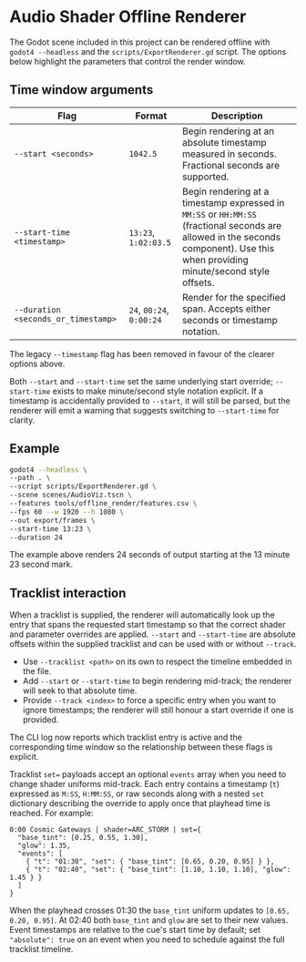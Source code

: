 # Audio Shader Offline Renderer

The Godot scene included in this project can be rendered offline with `godot4 --headless` and the `scripts/ExportRenderer.gd` script. The options below highlight the parameters that control the render window.

## Time window arguments

| Flag | Format | Description |
| --- | --- | --- |
| `--start <seconds>` | `1042.5` | Begin rendering at an absolute timestamp measured in seconds. Fractional seconds are supported. |
| `--start-time <timestamp>` | `13:23`, `1:02:03.5` | Begin rendering at a timestamp expressed in `MM:SS` or `HH:MM:SS` (fractional seconds are allowed in the seconds component). Use this when providing minute/second style offsets. |
| `--duration <seconds_or_timestamp>` | `24`, `00:24`, `0:00:24` | Render for the specified span. Accepts either seconds or timestamp notation. |

The legacy `--timestamp` flag has been removed in favour of the clearer options above.

Both `--start` and `--start-time` set the same underlying start override; `--start-time` exists to make minute/second style notation explicit. If a timestamp is accidentally provided to `--start`, it will still be parsed, but the renderer will emit a warning that suggests switching to `--start-time` for clarity.

## Example

```sh
godot4 --headless \
--path . \
--script scripts/ExportRenderer.gd \
--scene scenes/AudioViz.tscn \
--features tools/offline_render/features.csv \
--fps 60 --w 1920 --h 1080 \
--out export/frames \
--start-time 13:23 \
--duration 24
```

The example above renders 24 seconds of output starting at the 13 minute 23 second mark.

## Tracklist interaction

When a tracklist is supplied, the renderer will automatically look up the entry that spans the requested start timestamp so that the correct shader and parameter overrides are applied. `--start` and `--start-time` are absolute offsets within the supplied tracklist and can be used with or without `--track`.

* Use `--tracklist <path>` on its own to respect the timeline embedded in the file.
* Add `--start` or `--start-time` to begin rendering mid-track; the renderer will seek to that absolute time.
* Provide `--track <index>` to force a specific entry when you want to ignore timestamps; the renderer will still honour a start override if one is provided.

The CLI log now reports which tracklist entry is active and the corresponding time window so the relationship between these flags is explicit.

Tracklist `set=` payloads accept an optional `events` array when you need to change shader uniforms mid-track. Each entry contains a timestamp (`t`) expressed as `M:SS`, `H:MM:SS`, or raw seconds along with a nested `set` dictionary describing the override to apply once that playhead time is reached. For example:

```text
0:00 Cosmic Gateways | shader=ARC_STORM | set={
  "base_tint": [0.25, 0.55, 1.30],
  "glow": 1.35,
  "events": [
    { "t": "01:30", "set": { "base_tint": [0.65, 0.20, 0.95] } },
    { "t": "02:40", "set": { "base_tint": [1.10, 1.10, 1.10], "glow": 1.45 } }
  ]
}
```

When the playhead crosses 01:30 the `base_tint` uniform updates to `[0.65, 0.20, 0.95]`. At 02:40 both `base_tint` and `glow` are set to their new values. Event timestamps are relative to the cue's start time by default; set `"absolute": true` on an event when you need to schedule against the full tracklist timeline.
